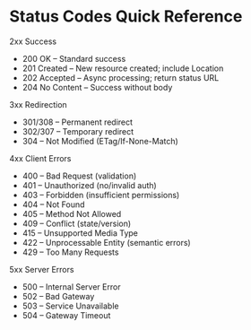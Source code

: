 # Status Codes Quick Reference

2xx Success
- 200 OK – Standard success
- 201 Created – New resource created; include Location
- 202 Accepted – Async processing; return status URL
- 204 No Content – Success without body

3xx Redirection
- 301/308 – Permanent redirect
- 302/307 – Temporary redirect
- 304 – Not Modified (ETag/If-None-Match)

4xx Client Errors
- 400 – Bad Request (validation)
- 401 – Unauthorized (no/invalid auth)
- 403 – Forbidden (insufficient permissions)
- 404 – Not Found
- 405 – Method Not Allowed
- 409 – Conflict (state/version)
- 415 – Unsupported Media Type
- 422 – Unprocessable Entity (semantic errors)
- 429 – Too Many Requests

5xx Server Errors
- 500 – Internal Server Error
- 502 – Bad Gateway
- 503 – Service Unavailable
- 504 – Gateway Timeout
